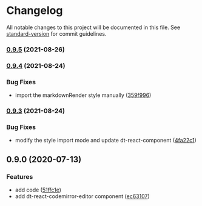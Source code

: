 # Changelog

All notable changes to this project will be documented in this file. See [standard-version](https://github.com/conventional-changelog/standard-version) for commit guidelines.

### [0.9.5](https://github.com/DTStack/dt-react-codemirror-editor/compare/v0.9.4...v0.9.5) (2021-08-26)

### [0.9.4](https://github.com/DTStack/dt-react-codemirror-editor/compare/v0.9.3...v0.9.4) (2021-08-24)


### Bug Fixes

* import the markdownRender style manually ([359f996](https://github.com/DTStack/dt-react-codemirror-editor/commit/359f9968c39948105d901aec2319b0b339b209f7))

### [0.9.3](https://github.com/DTStack/dt-react-codemirror-editor/compare/v0.9.2...v0.9.3) (2021-08-24)


### Bug Fixes

* modify the style import mode and update dt-react-component ([4fa22c1](https://github.com/DTStack/dt-react-codemirror-editor/commit/4fa22c154140c851477d5cda0ebe471240551d9a))

## 0.9.0 (2020-07-13)


### Features

* add code ([51ffc1e](https://github.com/DTStack/dt-react-codemirror-editor/commit/51ffc1e133fa07df211025afb2fb68ba65d0e420))
* add dt-react-codemirror-editor component ([ec63107](https://github.com/DTStack/dt-react-codemirror-editor/commit/ec631076370b19c376cc611fc117d457295e510e))
